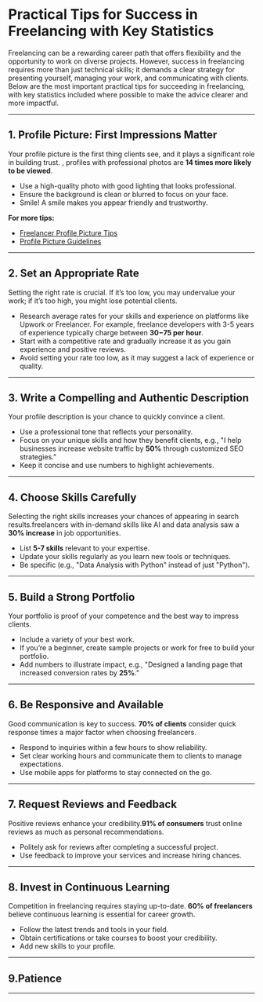 # Practical Tips for Success in Freelancing with Key Statistics

Freelancing can be a rewarding career path that offers flexibility and the opportunity to work on diverse projects. However, success in freelancing requires more than just technical skills; it demands a clear strategy for presenting yourself, managing your work, and communicating with clients. Below are the most important practical tips for succeeding in freelancing, with key statistics included where possible to make the advice clearer and more impactful.

---

## 1. Profile Picture: First Impressions Matter
Your profile picture is the first thing clients see, and it plays a significant role in building trust. , profiles with professional photos are **14 times more likely to be viewed**.

- Use a high-quality photo with good lighting that looks professional.
- Ensure the background is clean or blurred to focus on your face.
- Smile! A smile makes you appear friendly and trustworthy.

**For more tips:**
- [Freelancer Profile Picture Tips](https://medium.com/xtrafreelancers/freelancer-profile-picture-tips-advice-e2b0e85e3dd0)
- [Profile Picture Guidelines](https://www.freelancer.com/support/freelancer/Profile/profile-picture-guidelines)

---

## 2. Set an Appropriate Rate
Setting the right rate is crucial. If it’s too low, you may undervalue your work; if it’s too high, you might lose potential clients.

- Research average rates for your skills and experience on platforms like Upwork or Freelancer. For example, freelance developers with 3-5 years of experience typically charge between **$30-$75 per hour**.
- Start with a competitive rate and gradually increase it as you gain experience and positive reviews.
- Avoid setting your rate too low, as it may suggest a lack of experience or quality.

---

## 3. Write a Compelling and Authentic Description
Your profile description is your chance to quickly convince a client.

- Use a professional tone that reflects your personality.
- Focus on your unique skills and how they benefit clients, e.g., "I help businesses increase website traffic by **50%** through customized SEO strategies."
- Keep it concise and use numbers to highlight achievements.

---

## 4. Choose Skills Carefully
Selecting the right skills increases your chances of appearing in search results.freelancers with in-demand skills like AI and data analysis saw a **30% increase** in job opportunities.

- List **5-7 skills** relevant to your expertise.
- Update your skills regularly as you learn new tools or techniques.
- Be specific (e.g., "Data Analysis with Python" instead of just "Python").

---

## 5. Build a Strong Portfolio
Your portfolio is proof of your competence and the best way to impress clients.

- Include a variety of your best work.
- If you’re a beginner, create sample projects or work for free to build your portfolio.
- Add numbers to illustrate impact, e.g., "Designed a landing page that increased conversion rates by **25%**."

---

## 6. Be Responsive and Available
Good communication is key to success. **70% of clients** consider quick response times a major factor when choosing freelancers.

- Respond to inquiries within a few hours to show reliability.
- Set clear working hours and communicate them to clients to manage expectations.
- Use mobile apps for platforms to stay connected on the go.

---
## 7. Request Reviews and Feedback
Positive reviews enhance your credibility.**91% of consumers** trust online reviews as much as personal recommendations.

- Politely ask for reviews after completing a successful project.
- Use feedback to improve your services and increase hiring chances.

---

## 8. Invest in Continuous Learning
Competition in freelancing requires staying up-to-date.  **60% of freelancers** believe continuous learning is essential for career growth.

- Follow the latest trends and tools in your field.
- Obtain certifications or take courses to boost your credibility.
- Add new skills to your profile.

---
## 9.Patience 
---

